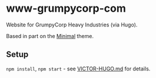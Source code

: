 # www-grumpycorp-com
Website for GrumpyCorp Heavy Industries (via Hugo).

Based in part on the [Minimal](https://github.com/calintat/minimal) theme.

## Setup
`npm install`, `npm start` - see [VICTOR-HUGO.md](VICTOR-HUGO.md) for details.
